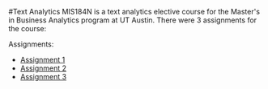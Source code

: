 #Text Analytics
MIS184N is a text analytics elective course for the Master's in Business Analytics program at UT Austin. There were 3 assignments for the course:

Assignments:
* [Assignment 1](https://github.com/juliaawu/mis184n-text-analytics/tree/master/assignment1)
* [Assignment 2](https://github.com/juliaawu/mis184n-text-analytics/tree/master/assignment2)
* [Assignment 3](https://github.com/juliaawu/mis184n-text-analytics/tree/master/assignment3)